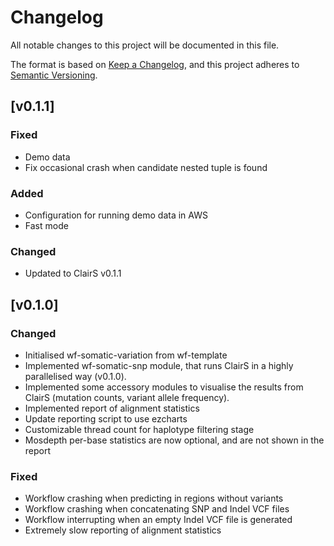# Changelog
All notable changes to this project will be documented in this file.

The format is based on [Keep a Changelog](https://keepachangelog.com/en/1.1.0/),
and this project adheres to [Semantic Versioning](https://semver.org/spec/v2.0.0.html).

## [v0.1.1]
### Fixed
- Demo data
- Fix occasional crash when candidate nested tuple is found
### Added
- Configuration for running demo data in AWS
- Fast mode
### Changed
- Updated to ClairS v0.1.1

## [v0.1.0]
### Changed
- Initialised wf-somatic-variation from wf-template
- Implemented wf-somatic-snp module, that runs ClairS in a highly parallelised way (v0.1.0).
- Implemented some accessory modules to visualise the results from ClairS (mutation counts, variant allele frequency).
- Implemented report of alignment statistics
- Update reporting script to use ezcharts
- Customizable thread count for haplotype filtering stage
- Mosdepth per-base statistics are now optional, and are not shown in the report

### Fixed
- Workflow crashing when predicting in regions without variants
- Workflow crashing when concatenating SNP and Indel VCF files
- Workflow interrupting when an empty Indel VCF file is generated
- Extremely slow reporting of alignment statistics

